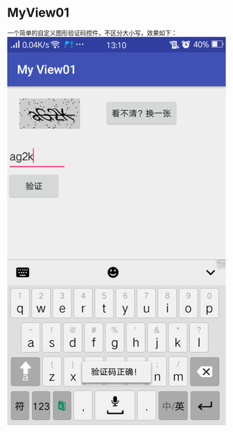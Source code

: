 # MyView01
一个简单的自定义图形验证码控件，不区分大小写，效果如下：
![](https://github.com/JingShan666/MyView01/raw/master/screenshots/abc.png) 
